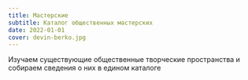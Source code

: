 ```yaml
---
title: Мастерские
subtitle: Каталог общественных мастерских
date: 2022-01-01
cover: devin-berko.jpg
---
```


Изучаем существующие общественные творческие пространства и собираем сведения о них в едином каталоге
